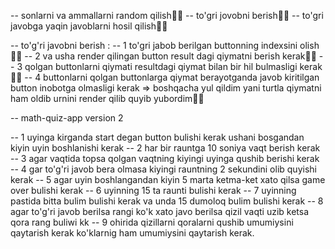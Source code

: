 -- sonlarni va ammallarni random qilish👍🏿
-- to'gri jovobni berish👍🏿
-- to'gri javobga yaqin javoblarni hosil qilish👍🏿

-- to'g'ri javobni berish :
-- 1 to'gri jabob berilgan buttonning indexsini olish👍🏿
-- 2 va usha render qilingan button result dagi qiymatni berish kerak👍🏿
-- 3 qolgan buttonlarni qiymati resultdagi qiymat bilan bir hil bulmasligi kerak👍🏿
-- 4 buttonlarni qolgan buttonlarga qiymat berayotganda javob kiritilgan button inobotga olmasligi kerak => boshqacha yul qildim yani turtla qiymatni ham oldib urnini render qilib quyib yubordim👍🏿

-- math-quiz-app version 2

-- 1 uyinga kirganda start degan button bulishi kerak ushani bosgandan kiyin uyin boshlanishi kerak
-- 2 har bir rauntga 10 soniya vaqt berish kerak
-- 3 agar vaqtida topsa qolgan vaqtning kiyingi uyinga qushib berishi kerak
-- 4 gar to'g'ri javob bera olmasa kiyingi rauntning 2 sekundini olib quyishi kerak
-- 5 agar uyin boshlangandan kiyin 5 marta ketma-ket xato qilsa game over bulishi kerak
-- 6 uyinning 15 ta raunti bulishi kerak
-- 7 uyinning pastida bitta bulim bulishi kerak va unda 15 dumoloq bulim bulishi kerak
-- 8 agar to'g'ri javob berilsa rangi ko'k xato javo berilsa qizil vaqti uzib ketsa qora rang buliwi kk
-- 9 ohirida qizillarni qoralarni qushib umumiysini qaytarish kerak ko'klarnig ham umumiysini qaytarish kerak.


